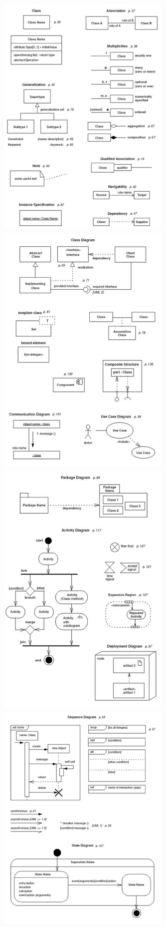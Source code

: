 ![概览1](./images/00-概览1.png)

![概览2](./images/00-概览2.png)

![概览3](./images/00-概览3.png)

![概览4](./images/00-概览4.png)